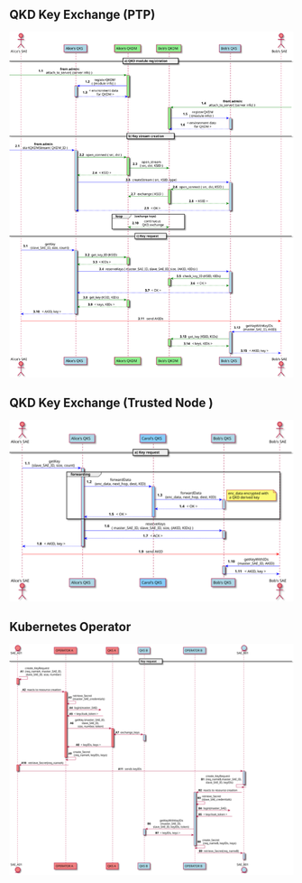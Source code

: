## QKD Key Exchange (PTP) 
![](./img/direct_workflow.svg)
<!-- 
@startuml
skinparam sequenceMessageAlign center
actor "Alice's SAE" as ASAE order 2 #lightCoral
actor "Bob's SAE" as BSAE order 7 #lightCoral
participant "Alice's QKS" as AQKS order 3 #LightBlue
participant "Bob's QKS" as BQKS order 6 #LightBlue
participant "Alice's QKDM" as AQM order 4 #LightGreen
participant "Bob's QKDM" as BQM order 5 #LightGreen

== a) QKD module registration ==
autonumber 1.1
 [-[#green]> AQM ++ #LightGreen:**from admin:**\n attach_to_server( {server info} ) 
AQM -[#blue]> AQKS ++ #LightBlue: registerQKDM \n( {module info} )
AQKS -[#blue]-> AQM --: < environment data \n for QKDM >
deactivate AQM
BQM <[#green]-] ++ #Lightgreen: **from admin:**\n attach_to_server( {server info} )
BQM -[#blue]> BQKS ++ #LightBlue: registerQKDM \n( {module info} )
BQKS -[#blue]-> BQM --:  < environment data \nfor QKDM >
deactivate BQM

== b) Key stream creation == 
autonumber inc A

[-[#blue]> AQKS ++ #lightblue: **from admin** \n startQKDMStream( QKDM_ID )
AQKS -[#green]> AQM ++ #lightgreen: open_connect ( src, dst )
AQM -[#green]> BQM : open_stream \n (  src, dst, KSID )
AQM --[#green]> AQKS --: < KSID >
AQKS -[#blue]> BQKS ++ #lightblue: createStream ( src, KSID, type) 
BQKS -[#green]> BQM ++ #lightgreen: open_connect ( src, dst, KSID ) 
BQM -[#green]> AQM : exchange ( KSID )
BQM --[#green]> BQKS -- : < KSID >
BQKS --[#blue]> AQKS -- : < OK >
deactivate AQKS

loop exchange keys
    AQM <-[#green]-> BQM : continuous \n QKD exchange
end


== c) Key request == 
autonumber inc A

ASAE -[#blue]> AQKS ++ #LightBlue: getKey \n (slave_SAE_ID, size, count) 
AQKS -[#green]> AQM ++ #LightGreen: get_key_ID (KSID)
AQM -[#green]->AQKS --: < KIDs > 
AQKS -[#blue]> BQKS ++ #LightBlue: reserveKeys ( master_SAE_ID, slave_SAE_ID, size, {AKID, KIDs} ) 
BQKS -[#green]> BQM ++ #LightGreen: check_key_ID (KSID, KIDs)
BQM -[#green]-> BQKS -- : < OK >
BQKS -[#blue]-> AQKS --: < OK >
AQKS -[#green]> AQM ++ #LightGreen: get_key (KSID, KIDs) 
AQM -[#green]-> AQKS --: < keys, KIDs >
AQKS -[#blue]-> ASAE --: < AKID, key >

ASAE -[#red]> BSAE :  send AKIDs  
BSAE -[#blue]> BQKS ++ #LightBlue: getKeyWithKeyIDs \n (master_SAE_ID, AKID)
BQKS -[#green]> BQM ++ #LightGreen: get_key (KSID, KIDs) 
BQM -[#green]-> BQKS --: < keys, KIDs > 
BQKS -[#blue]-> BSAE -- :  < AKID, key >

@enduml

-->

## QKD Key Exchange (Trusted Node ) 
![](./img/multihop_workflow.svg)
<!-- 
@startuml

skinparam sequenceMessageAlign center
actor "Alice's SAE" as ASAE order 1  #lightCoral
actor "Bob's SAE" as BSAE order 5  #lightCoral
participant "Alice's QKS" as AQKS order 2 #LightBlue
participant "Bob's QKS" as BQKS order 4 #LightBlue
participant "Carol's QKS" as CQKS order 3 #lightskyblue

== a) Key request == 
autonumber 1.1
ASAE -[#blue]> AQKS ++ #LightBlue: getKey \n(slave_SAE_ID, size, count) 

group forwarding
AQKS -[#blue]> CQKS ++ #lightskyblue: forwardData \n (enc_data, next_hop, dest, KID) 
CQKS -[#blue]> BQKS ++ #lightblue: forwardData \n (enc_data, next_hop, dest, KID) 
note right: enc_data encrypted with \n a QKD derived key 
BQKS -[#blue]-> CQKS --: < OK >
CQKS -[#blue]-> AQKS --: < OK >
end

AQKS -[#blue]> BQKS ++ #LightBlue:  reserveKeys \n( master_SAE_ID, slave_SAE_ID, size, {AKID, KIDs} )
BQKS -[#blue]-> AQKS --: < ACK >
AQKS -[#blue]-> ASAE -- : < AKID, key >
ASAE -[#red]> BSAE : send AKID
BSAE -[#blue]> BQKS ++ #LightBlue: getKeyWithIDs \n(master_SAE_ID, AKID)
BQKS -[#blue]-> BSAE --: < AKID, key >

@enduml
-->
## Kubernetes Operator 
![](./img/operator_workflow.svg)
<!-- 

@startuml
skinparam sequenceMessageAlign center
entity "SAE_A01" as ASAE order 1 #lightCoral
entity "SAE_B01" as BSAE order 8 #LightBlue
participant "QKS A" as AQKS order 4 #lightCoral
participant "QKS B" as BQKS order 5 #LightBlue
participant "OPERATOR A" as AOP order 3 #lightCoral
participant "OPERATOR B" as BOP order 6 #LightBlue

== Key request ==

autonumber "<b>A0"

ASAE -> ASAE++--#lightCoral: create_KeyRequest \n(req_nameA, master_SAE_ID, \n slave_SAE_ID, size, number)
?->AOP ++#lightCoral: reacts to resource creation
AOP -> AOP : retrieve_Secret\n(master_SAE_credentials)
AOP ->?: login(master_SAE)
AOP <-? : < keycloak_token >
AOP -> AQKS ++#lightCoral: getKey (master_SAE_ID, \nslave_SAE_ID, \nsize, number, token)
AQKS <-> BQKS ++#lightBlue: exchange_keys
deactivate BQKS
AQKS -> AOP --: < keyIDs, keys >
AOP -> AOP --: create_Secret \n (req_nameA, keyIDs, keys) 

ASAE<-? ++#lightCoral: retrieve_Secret(req_nameA) 
ASAE -> BSAE --++#lightBlue: sends keyIDs 

autonumber "<b>B0"
BSAE <- BSAE --: create_KeyRequest \n(req_nameB,master_SAE_ID, \nslave_SAE_ID, keyIDs)
BOP<-? ++#lightBlue: reacts to resource creation
BOP -> BOP : retrieve_Secret\n(slave_SAE_credentials)
BOP ->?: login(master_SAE)
BOP <-? : < keycloak_token >
BOP -> BQKS ++#lightBlue: getKeyWithKeyIDs\n(master_SAE_ID, \n slave_SAE_ID, keyIDs, token)
BQKS -> BOP --: < keyIDs, keys >
BOP -> BOP --: create_Secret \n (req_nameB, keyIDs, keys) 
?->BSAE ++#lightBlue: retrieve_Secret(req_nameB)
deactivate BSAE 

@enduml
-->
